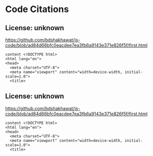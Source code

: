 # Code Citations

## License: unknown
https://github.com/bdshakhawat/js-code/blob/ad84d66bfc0eacdee7ea3fb6a9143e371e826f5f/first.html

```
content <!DOCTYPE html>
<html lang="en">
<head>
  <meta charset="UTF-8">
  <meta name="viewport" content="width=device-width, initial-scale=1.0">
  <title>
```


## License: unknown
https://github.com/bdshakhawat/js-code/blob/ad84d66bfc0eacdee7ea3fb6a9143e371e826f5f/first.html

```
content <!DOCTYPE html>
<html lang="en">
<head>
  <meta charset="UTF-8">
  <meta name="viewport" content="width=device-width, initial-scale=1.0">
  <title>
```

